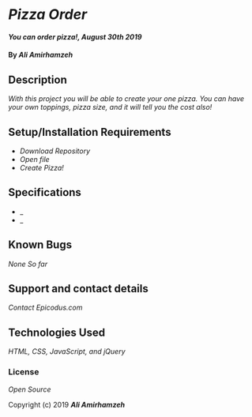 # _Pizza Order_

#### _You can order pizza!, August 30th 2019_

#### By _**Ali Amirhamzeh**_

## Description

_With this project you will be able to create your one pizza. You can have your own toppings, pizza size, and it will tell you the cost also!_

## Setup/Installation Requirements

* _Download Repository_
* _Open file_
* _Create Pizza!_

## Specifications

* _
* _




## Known Bugs
_None So far_

## Support and contact details

_Contact Epicodus.com_

## Technologies Used

_HTML, CSS, JavaScript, and jQuery_

### License

*Open Source*

Copyright (c) 2019 **_Ali Amirhamzeh_**
